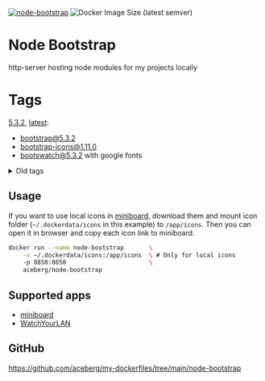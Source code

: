 [![node-bootstrap](https://github.com/aceberg/my-dockerfiles/actions/workflows/node-bootstrap.yml/badge.svg)](https://github.com/aceberg/my-dockerfiles/actions/workflows/node-bootstrap.yml)
![Docker Image Size (latest semver)](https://img.shields.io/docker/image-size/aceberg/node-bootstrap)

# Node Bootstrap

http-server hosting node modules for my projects locally

# Tags
[5.3.2](https://github.com/aceberg/my-dockerfiles/blob/main/node-bootstrap/Dockerfile-5.3.2), [latest](https://github.com/aceberg/my-dockerfiles/blob/main/node-bootstrap/Dockerfile-5.3.2):
- bootstrap@5.3.2
- bootstrap-icons@1.11.0
- bootswatch@5.3.2 with google fonts

<details>
  <summary>Old tags</summary>
    <a href="https://github.com/aceberg/my-dockerfiles/blob/main/node-bootstrap/Dockerfile-5.3.0">5.3.0</a>:<br>
    <li>bootstrap@5.3.0</li>
    <li>bootstrap-icons@1.10.5</li>
    <li>bootswatch@5.3.0 with google fonts</li>
</details>

## Usage
If you want to use local icons in [miniboard](https://github.com/aceberg/miniboard), download them and mount icon folder (`~/.dockerdata/icons` in this example) to `/app/icons`. Then you can open it in browser and copy each icon link to miniboard.
```sh
docker run --name node-bootstrap       \
    -v ~/.dockerdata/icons:/app/icons  \ # Only for local icons
    -p 8850:8850                       \
    aceberg/node-bootstrap
```

## Supported apps
- [miniboard](https://github.com/aceberg/miniboard)
- [WatchYourLAN](https://github.com/aceberg/WatchYourLAN)

## GitHub

https://github.com/aceberg/my-dockerfiles/tree/main/node-bootstrap
